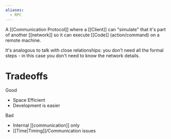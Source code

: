 ```yaml
---
aliases:
  - RPC
---
```


A [[Communication Protocol]] where a [[Client]] can "simulate" that it's part of another [[network]] so it can execute [[Code]] (action/command) on a remote machine.

It's analogous to talk with close relationships: you don't need all the formal steps - in this case you don't need to know the network details.

# Tradeoffs

Good

- Space Efficient
- Development is easier

Bad

- Internal [[communication]] only
- [[Time|Timing]]/Communication issues
